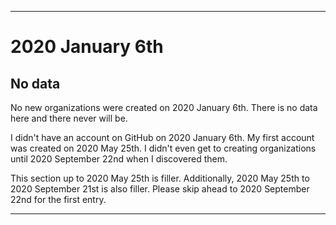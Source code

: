 
***

# 2020 January 6th

## No data

No new organizations were created on 2020 January 6th. There is no data here and there never will be.

I didn't have an account on GitHub on 2020 January 6th. My first account was created on 2020 May 25th. I didn't even get to creating organizations until 2020 September 22nd when I discovered them.

This section up to 2020 May 25th is filler. Additionally, 2020 May 25th to 2020 September 21st is also filler. Please skip ahead to 2020 September 22nd for the first entry.

***

